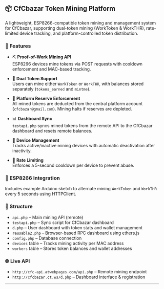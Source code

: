 ## 📦 CfCbazar Token Mining Platform

A lightweight, ESP8266-compatible token mining and management system for CfCbazar, supporting dual-token mining (WorkToken & WorkTHR), rate-limited device tracking, and platform-controlled token distribution.

### 🔧 Features

- ⛏️ **Proof-of-Work Mining API**  
  ESP8266 devices mine tokens via POST requests with cooldown enforcement and MAC-based tracking.

- 🔄 **Dual Token Support**  
  Users can mine either `WorkToken` or `WorkTHR`, with balances stored separately (`tokens_earned` and `mintme`).

- 🏦 **Platform Reserve Enforcement**  
  All mined tokens are deducted from the central platform account (`cfcbazar@gmail.com`). Mining halts if reserves are depleted.

- 📊 **Dashboard Sync**  
  `testapi.php` syncs mined tokens from the remote API to the CfCbazar dashboard and resets remote balances.

- 📡 **Device Management**  
  Tracks active/inactive mining devices with automatic deactivation after inactivity.

- 🔐 **Rate Limiting**  
  Enforces a 5-second cooldown per device to prevent abuse.

### 🧪 ESP8266 Integration

Includes example Arduino sketch to alternate mining `WorkToken` and `WorkTHR` every 5 seconds using HTTPClient.

### 📁 Structure

- `api.php` – Main mining API (remote)
- `testapi.php` – Sync script for CfCbazar dashboard
- `d.php` – User dashboard with token stats and wallet management
- `reusable2.php` – Browser-based RPC dashboard using ethers.js
- `config.php` – Database connection
- `devices` table – Tracks mining activity per MAC address
- `workers` table – Stores token balances and wallet addresses

### 🌐 Live API

- `http://cfc-api.atwebpages.com/api.php` – Remote mining endpoint
- `http://cfcbazar.ct.ws/d.php` – Dashboard interface & registration

---

